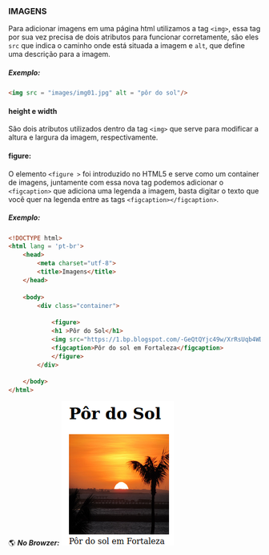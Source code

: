 ### IMAGENS
Para adicionar imagens em uma página html utilizamos a tag ```<img>```, essa tag por sua vez  precisa de dois atributos para funcionar corretamente, são eles ```src``` que indica o caminho onde está situada a imagem e ```alt```, que define uma descrição para a imagem.

##### Exemplo:
```html
<img src = "images/img01.jpg" alt = "pôr do sol"/>
```
#### height e width
São dois atributos utilizados dentro da tag ```<img>``` que serve para modificar a altura e largura da imagem, respectivamente.

#### figure:
  
O elemento ```<figure >``` foi introduzido no HTML5 e serve como um container de imagens, juntamente com essa nova tag podemos adicionar o ```<figcaption>``` que adiciona uma legenda a imagem, basta digitar o texto que você quer na legenda entre as tags ```<figcaption></figcaption>```.

##### Exemplo:
```html
<!DOCTYPE html>
<html lang = 'pt-br'>
	<head>
		<meta charset="utf-8">
		<title>Imagens</title>
	</head>

	<body>
		<div class="container">
			
			<figure>
			<h1 >Pôr do Sol</h1>
			<img src="https://1.bp.blogspot.com/-GeQtQYjc49w/XrRsUqb4WDI/AAAAAAABHEs/OyaH74pnOJUlx7bhO8hy6AfLBvKApjxYwCLcBGAsYHQ/s1600/IMG_3580.JPG" alt="por do sol" width="200" height="200"></br>
			<figcaption>Pôr do sol em Fortaleza</figcaption>
			</figure>
		</div>

	</body>
</html>
```

:earth_americas: ***No Browzer:***
![Imagens](https://github.com/Evaldo-comp/Web/blob/master/HTML/Exemplos/Capturas/img01.png)



